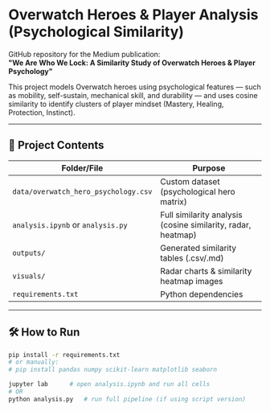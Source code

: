 # Overwatch Heroes & Player Analysis (Psychological Similarity)

GitHub repository for the Medium publication:  
**"We Are Who We Lock: A Similarity Study of Overwatch Heroes & Player Psychology"**

This project models Overwatch heroes using psychological features — such as mobility, self-sustain, mechanical skill, and durability — and uses cosine similarity to identify clusters of player mindset (Mastery, Healing, Protection, Instinct).

---

## 🧠 Project Contents

| Folder/File | Purpose |
|-------------|---------|
| `data/overwatch_hero_psychology.csv` | Custom dataset (psychological hero matrix) |
| `analysis.ipynb` or `analysis.py` | Full similarity analysis (cosine similarity, radar, heatmap) |
| `outputs/` | Generated similarity tables (.csv/.md) |
| `visuals/` | Radar charts & similarity heatmap images |
| `requirements.txt` | Python dependencies |

---

## 🛠 How to Run

```bash
pip install -r requirements.txt
# or manually:
# pip install pandas numpy scikit-learn matplotlib seaborn

jupyter lab      # open analysis.ipynb and run all cells
# OR
python analysis.py   # run full pipeline (if using script version)
